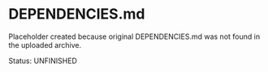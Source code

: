 # DEPENDENCIES.md

Placeholder created because original DEPENDENCIES.md was not found in the uploaded archive.

Status: UNFINISHED
